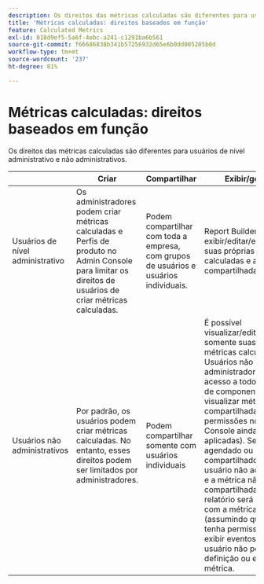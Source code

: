 ```yaml
---
description: Os direitos das métricas calculadas são diferentes para usuários de nível administrativo e não administrativos.
title: 'Métricas calculadas: direitos baseados em função'
feature: Calculated Metrics
exl-id: 018d9ef5-5a6f-4ebc-a241-c1291ba6b561
source-git-commit: f66686838b341b57256932d65e6b0dd005205b0d
workflow-type: tm+mt
source-wordcount: '237'
ht-degree: 81%

---
```


# Métricas calculadas: direitos baseados em função

Os direitos das métricas calculadas são diferentes para usuários de nível administrativo e não administrativos.

|  | Criar | Compartilhar | Exibir/gerenciar | Aprovar | Aplicar |
|--- |--- |--- |--- |--- |--- |
| Usuários de nível administrativo | Os administradores podem criar métricas calculadas e Perfis de produto no Admin Console para limitar os direitos de usuários de criar métricas calculadas. | Podem compartilhar com toda a empresa, com grupos de usuários e usuários individuais. | Report Builder: pode exibir/editar/excluir/etc. suas próprias métricas calculadas e as compartilhadas. | Podem aprovar métricas calculadas como canônicas. | Podem aplicar métricas calculadas em toda a organização. |
| Usuários não administrativos | Por padrão, os usuários podem criar métricas calculadas. No entanto, esses direitos podem ser limitados por administradores. | Podem compartilhar somente com usuários individuais | É possível visualizar/editar/excluir/etc. somente suas próprias métricas calculadas. Usuários não administradores devem ter acesso a todos os eventos de componentes para visualizar métricas compartilhadas (as permissões no Admin Console ainda são aplicadas).  Se um relatório agendado ou painel for compartilhado com um usuário não administrativo e a métrica não estiver compartilhada com ele, o relatório será executado com a métrica aplicada (assumindo que o usuário tenha permissões para exibir eventos). Contudo, o usuário não poderá ver a definição ou editar a métrica. | Só podem utilizar métricas calculadas aprovadas; não podem marcar métricas como aprovadas. | Podem aplicar suas próprias métricas calculadas e segmentos que foram compartilhados com eles. |
